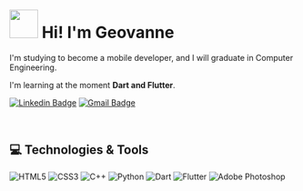 <h1> <img src="https://media.giphy.com/media/v1.Y2lkPTc5MGI3NjExMjJkYTI3NGJlZjUwOWRiM2FlZmE4MmEwOGQyODMwODk0N2QwMTE1MCZlcD12MV9pbnRlcm5hbF9naWZzX2dpZklkJmN0PWc/l7zAgIcCdmjXWtrNH7/giphy.gif" width="50px"> Hi! I'm Geovanne</h1>

I'm studying to become a mobile developer, and I will graduate in Computer Engineering.

I'm learning at the moment **Dart and Flutter**.

[![Linkedin Badge](https://img.shields.io/badge/-geovannehc-blue?style=flat-square&logo=Linkedin&logoColor=white&link=https://www.linkedin.com/in/geovannehc/)](https://www.linkedin.com/in/geovannehc/)
[![Gmail Badge](https://img.shields.io/badge/-geovannehc@gmail.com-c14438?style=flat-square&logo=Gmail&logoColor=white&link=mailto:geovannehc@gmail.com)](mailto:geovannehc@gmail.com)

<br>


<h2>💻 Technologies & Tools</h2>

![HTML5](https://img.shields.io/badge/html5-%23E34F26.svg?style=for-the-badge&logo=html5&logoColor=white)
![CSS3](https://img.shields.io/badge/css3-%231572B6.svg?style=for-the-badge&logo=css3&logoColor=white)
![C++](https://img.shields.io/badge/c++-%2300599C.svg?style=for-the-badge&logo=c%2B%2B&logoColor=white)
![Python](https://img.shields.io/badge/python-3670A0?style=for-the-badge&logo=python&logoColor=ffdd54)
![Dart](https://img.shields.io/badge/dart-%230175C2.svg?style=for-the-badge&logo=dart&logoColor=white)
![Flutter](https://img.shields.io/badge/Flutter-%2302569B.svg?style=for-the-badge&logo=Flutter&logoColor=white)
![Adobe Photoshop](https://img.shields.io/badge/adobe%20photoshop-%2331A8FF.svg?style=for-the-badge&logo=adobe%20photoshop&logoColor=white)
